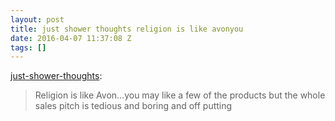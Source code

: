 ```yaml
---
layout: post
title: just shower thoughts religion is like avonyou
date: 2016-04-07 11:37:08 Z
tags: []
---
```

[just-shower-thoughts](http://just-shower-thoughts.tumblr.com/post/142400080859/religion-is-like-avonyou-may-like-a-few-of-the):

> Religion is like Avon…you may like a few of the products but the whole sales pitch is tedious and boring and off putting
